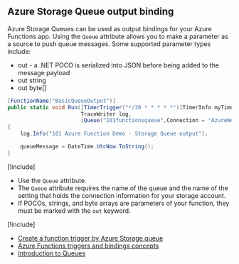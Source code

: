## Azure Storage Queue output binding
Azure Storage Queues can be used as output bindings for your Azure Functions app. Using the `Queue` attribute allows you to make a parameter as a source to push queue messages. Some supported parameter types include:

* out <POCO> -  a .NET POCO is serialized into JSON before being added to the message payload
* out string
* out byte[]


```csharp
[FunctionName("BasicQueueOutput")]
public static void Run([TimerTrigger("*/30 * * * * *")]TimerInfo myTimer,
                       TraceWriter log,
                       [Queue("101functionsqueue",Connection = "AzureWebJobsStorage")] out string queueMessage)
{
    log.Info("101 Azure Function Demo - Storage Queue output");

    queueMessage = DateTime.UtcNow.ToString();
}
```

[!include[](../includes/takeaways-heading.md)]
* Use the `Queue` attribute.
* The `Queue` attribute requires the name of the queue and the name of the setting that holds the connection information for your storage account.
* If POCOs, strings, and byte arrays are parameters of your function, they must be marked with the `out` keyword.

[!include[](../includes/read-more-heading.md)]
* [Create a function trigger by Azure Storage queue](https://docs.microsoft.com/en-us/azure/azure-functions/functions-create-storage-queue-triggered-function)
* [Azure Functions triggers and bindings concepts](https://docs.microsoft.com/en-us/azure/azure-functions/functions-triggers-bindings)
* [Introduction to Queues](https://docs.microsoft.com/en-us/azure/storage/queues/storage-queues-introduction)